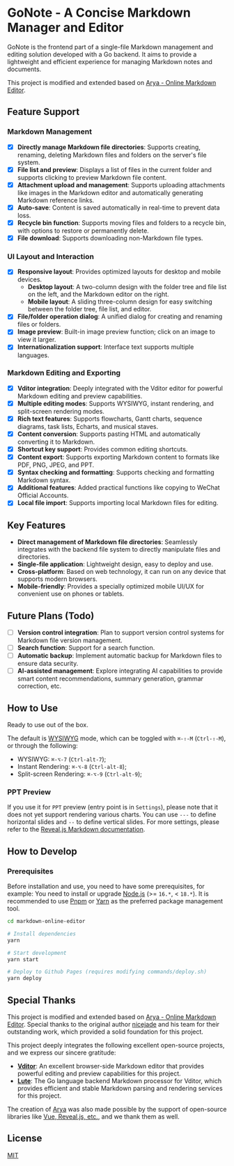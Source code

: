 # GoNote - A Concise Markdown Manager and Editor

GoNote is the frontend part of a single-file Markdown management and editing solution developed with a Go backend. It aims to provide a lightweight and efficient experience for managing Markdown notes and documents.

This project is modified and extended based on [Arya - Online Markdown Editor](https://github.com/nicejade/markdown-online-editor).

## Feature Support

### Markdown Management
- [x] **Directly manage Markdown file directories**: Supports creating, renaming, deleting Markdown files and folders on the server's file system.
- [x] **File list and preview**: Displays a list of files in the current folder and supports clicking to preview Markdown file content.
- [x] **Attachment upload and management**: Supports uploading attachments like images in the Markdown editor and automatically generating Markdown reference links.
- [x] **Auto-save**: Content is saved automatically in real-time to prevent data loss.
- [x] **Recycle bin function**: Supports moving files and folders to a recycle bin, with options to restore or permanently delete.
- [x] **File download**: Supports downloading non-Markdown file types.

### UI Layout and Interaction
- [x] **Responsive layout**: Provides optimized layouts for desktop and mobile devices.
    - **Desktop layout**: A two-column design with the folder tree and file list on the left, and the Markdown editor on the right.
    - **Mobile layout**: A sliding three-column design for easy switching between the folder tree, file list, and editor.
- [x] **File/folder operation dialog**: A unified dialog for creating and renaming files or folders.
- [x] **Image preview**: Built-in image preview function; click on an image to view it larger.
- [x] **Internationalization support**: Interface text supports multiple languages.

### Markdown Editing and Exporting
- [x] **Vditor integration**: Deeply integrated with the Vditor editor for powerful Markdown editing and preview capabilities.
- [x] **Multiple editing modes**: Supports WYSIWYG, instant rendering, and split-screen rendering modes.
- [x] **Rich text features**: Supports flowcharts, Gantt charts, sequence diagrams, task lists, Echarts, and musical staves.
- [x] **Content conversion**: Supports pasting HTML and automatically converting it to Markdown.
- [x] **Shortcut key support**: Provides common editing shortcuts.
- [x] **Content export**: Supports exporting Markdown content to formats like PDF, PNG, JPEG, and PPT.
- [x] **Syntax checking and formatting**: Supports checking and formatting Markdown syntax.
- [x] **Additional features**: Added practical functions like copying to WeChat Official Accounts.
- [x] **Local file import**: Supports importing local Markdown files for editing.

## Key Features
- **Direct management of Markdown file directories**: Seamlessly integrates with the backend file system to directly manipulate files and directories.
- **Single-file application**: Lightweight design, easy to deploy and use.
- **Cross-platform**: Based on web technology, it can run on any device that supports modern browsers.
- **Mobile-friendly**: Provides a specially optimized mobile UI/UX for convenient use on phones or tablets.

## Future Plans (Todo)
- [ ] **Version control integration**: Plan to support version control systems for Markdown file version management.
- [ ] **Search function**: Support for a search function.
- [ ] **Automatic backup**: Implement automatic backup for Markdown files to ensure data security.
- [ ] **AI-assisted management**: Explore integrating AI capabilities to provide smart content recommendations, summary generation, grammar correction, etc.

## How to Use

Ready to use out of the box.

The default is [WYSIWYG](https://b3log.org/vditor/) mode, which can be toggled with `⌘-⇧-M` (`Ctrl-⇧-M`), or through the following:

- WYSIWYG: `⌘-⌥-7` (`Ctrl-alt-7`);
- Instant Rendering: `⌘-⌥-8` (`Ctrl-alt-8`);
- Split-screen Rendering: `⌘-⌥-9` (`Ctrl-alt-9`);

### PPT Preview

If you use it for `PPT` preview (entry point is in `Settings`), please note that it does not yet support rendering various charts. You can use `---` to define horizontal slides and `--` to define vertical slides. For more settings, please refer to the [Reveal.js Markdown documentation](https://revealjs.com/markdown/).

## How to Develop

### Prerequisites

Before installation and use, you need to have some prerequisites, for example: You need to install or upgrade [Node.js](https://nodejs.org/en/) (>= `16.*`, < `18.*`). It is recommended to use [Pnpm](https://pnpm.io/) or [Yarn](https://www.jeffjade.com/2017/12/30/135-npm-vs-yarn-detial-memo/) as the preferred package management tool.

```bash
cd markdown-online-editor

# Install dependencies
yarn

# Start development
yarn start

# Deploy to Github Pages (requires modifying commands/deploy.sh)
yarn deploy
```

## Special Thanks

This project is modified and extended based on [Arya - Online Markdown Editor](https://github.com/nicejade/markdown-online-editor).
Special thanks to the original author [nicejade](https://github.com/nicejade) and his team for their outstanding work, which provided a solid foundation for this project.

This project deeply integrates the following excellent open-source projects, and we express our sincere gratitude:

- **[Vditor](https://github.com/b3log/vditor)**: An excellent browser-side Markdown editor that provides powerful editing and preview capabilities for this project.
- **[Lute](https://github.com/88250/lute)**: The Go language backend Markdown processor for Vditor, which provides efficient and stable Markdown parsing and rendering services for this project.

The creation of [Arya](https://markdown.lovejade.cn/?utm_source=github.com) was also made possible by the support of open-source libraries like [Vue, Reveal.js, etc.](https://github.com/nicejade/markdown-online-editor/blob/master/package.json#L25-L64), and we thank them as well.

## License

[MIT](http://opensource.org/licenses/MIT)

